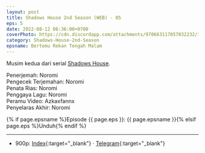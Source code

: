 ```yaml
---
layout: post
title: Shadows House 2nd Season (WEB) - 05
eps: 5
date: 2022-08-12 06:36:00+0700
coverPhoto: https://cdn.discordapp.com/attachments/970663117057032232/1005295023727841290/mpv-shot0116.jpg
category: Shadows-House-2nd-Season
epsname: Bertemu Rekan Tengah Malam
---
```


Musim kedua dari serial [Shadows House](https://a-1fansub.github.io/Shadows-House-Paketan).

Penerjemah: Noromi<br>
Pengecek Terjemahan: Noromi<br>
Penata Rias: Noromi<br>
Penggaya Lagu: Noromi<br>
Peramu Video: Azkaxfannx<br>
Penyelaras Akhir: Noromi<br>

{% if page.epsname %}Episode {{ page.eps }}: {{ page.epsname }}{% elsif page.eps %}Unduh{% endif %}

---
- 900p: [Index](https://proyek.a-1ddl.workers.dev/0:/Musim%20Panas%202022/%5BWEB%5D/%5BA-1%5D%20Shadows%20House%202nd%20Season%20%5BWEB%5D%5Bx264%20900p%5D%5BAAC%5D/%5BA-1%5D%20Shadows%20House%202nd%20Season%20-%2005%20%5BWEB%5D%5Bx264%20900p%5D%5BAAC%5D%5BFEBC20E8%5D.mkv){:target="_blank"} &middot; [Telegram](https://t.me/a1fansubweeklies/107){:target="_blank"}
